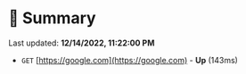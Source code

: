# 📖 Summary
Last updated: **12/14/2022, 11:22:00 PM**

- `GET` [https://google.com](https://google.com) - **Up** (143ms)
